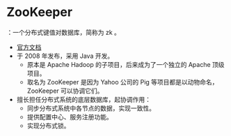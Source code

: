 # ZooKeeper

：一个分布式键值对数据库，简称为 zk 。
- [官方文档](https://zookeeper.apache.org/doc/current/index.html)
- 于 2008 年发布，采用 Java 开发。
  - 原本是 Apache Hadoop 的子项目，后来成为了一个独立的 Apache 顶级项目。
  - 取名为 ZooKeeper 是因为 Yahoo 公司的 Pig 等项目都是以动物命名，ZooKeeper 可以协调它们。
- 擅长担任分布式系统的底层数据库，起协调作用：
  - 同步分布式系统中各节点的数据，实现一致性。
  - 提供配置中心、服务注册功能。
  - 实现分布式锁。
